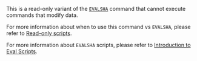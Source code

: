 This is a read-only variant of the [`EVALSHA`](evalsha.md) command that cannot execute commands that modify data.

For more information about when to use this command vs `EVALSHA`, please refer to [Read-only scripts](../topics/programmability.md#read-only-scripts).

For more information about `EVALSHA` scripts, please refer to [Introduction to Eval Scripts](../topics/eval-intro.md).
